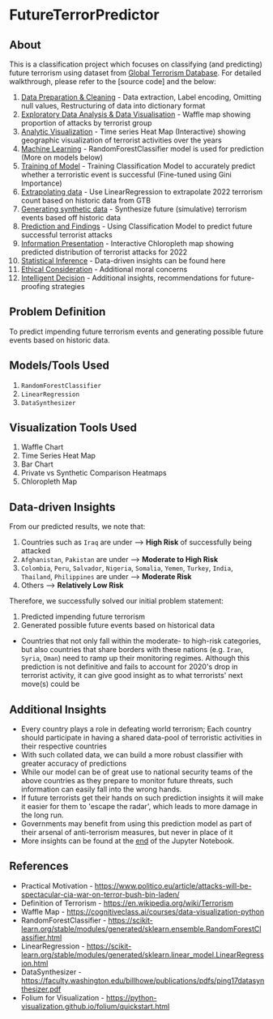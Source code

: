 # FutureTerrorPredictor

## About

This is a classification project which focuses on classifying (and predicting) future terrorism using dataset from [Global Terrorism Database](https://www.start.umd.edu/gtd/). For detailed walkthrough, please refer to the [source code] and the below:

1. [Data Preparation & Cleaning](https://github.com/wlfrag/SC1015/blob/main/SC1015_DS_Mini_project_live.ipynb) - Data extraction, Label encoding, Omitting null values, Restructuring of data into dictionary format 
2. [Exploratory Data Analysis & Data Visualisation](https://github.com/wlfrag/SC1015/blob/main/SC1015_DS_Mini_project_live.ipynb) - Waffle map showing proportion of attacks by terrorist group
3. [Analytic Visualization](https://github.com/wlfrag/SC1015/blob/main/SC1015_DS_Mini_project_live.ipynb) - Time series Heat Map (Interactive) showing geographic visualization of terrorist activities over the years 
4. [Machine Learning](https://github.com/wlfrag/SC1015/blob/main/SC1015_DS_Mini_project_live.ipynb) - RandomForestClassifier model is used for prediction (More on models below)
5. [Training of Model](https://github.com/wlfrag/SC1015/blob/main/SC1015_DS_Mini_project_live.ipynb) - Training Classification Model to accurately predict whether a terroristic event is successful (Fine-tuned using Gini Importance)
6. [Extrapolating data](https://github.com/wlfrag/SC1015/blob/main/SC1015_DS_Mini_project_live.ipynb) - Use LinearRegression to extrapolate 2022 terrorism count based on historic data from GTB
7. [Generating synthetic data](https://github.com/wlfrag/SC1015/blob/main/SC1015_DS_Mini_project_live.ipynb) - Synthesize future (simulative) terrorism events based off historic data
8. [Prediction and Findings](https://github.com/wlfrag/SC1015/blob/main/SC1015_DS_Mini_project_live.ipynb) - Using Classification Model to predict future successful terrorist attacks
9. [Information Presentation](https://github.com/wlfrag/SC1015/blob/main/SC1015_DS_Mini_project_live.ipynb) - Interactive Chloropleth map showing predicted distribution of terrorist attacks for 2022
10. [Statistical Inference](https://github.com/wlfrag/SC1015/blob/main/SC1015_DS_Mini_project_live.ipynb) - Data-driven insights can be found here
11. [Ethical Consideration](https://github.com/wlfrag/SC1015/blob/main/SC1015_DS_Mini_project_live.ipynb) - Additional moral concerns
12. [Intelligent Decision](https://github.com/wlfrag/SC1015/blob/main/SC1015_DS_Mini_project_live.ipynb) - Additional insights, recommendations for future-proofing strategies
 

## Problem Definition
To predict impending future terrorism events and generating possible future events based on historic data.

## Models/Tools Used

1. `RandomForestClassifier`
2. `LinearRegression`
3. `DataSynthesizer`

## Visualization Tools Used

1. Waffle Chart
2. Time Series Heat Map 
3. Bar Chart
4. Private vs Synthetic Comparison Heatmaps
5. Chloropleth Map 

## Data-driven Insights

From our predicted results, we note that:
1) Countries such as `Iraq` are under --> **High Risk** of successfully being attacked
2) ``Afghanistan``, ``Pakistan`` are under --> **Moderate to High Risk**
3) ``Colombia``, ``Peru``, `Salvador`, ``Nigeria``, ``Somalia``, ``Yemen``, ``Turkey``, ``India``, ``Thailand``, ``Philippines`` are under --> **Moderate Risk**
4) Others --> **Relatively Low Risk**

Therefore, we successfully solved our initial problem statement:
1. Predicted impending future terrorism 
2. Generated possible future events based on historical data

- Countries that not only fall within the moderate- to high-risk categories, but also countries that share borders with these nations (e.g. ``Iran``, ``Syria``, ``Oman``) need to ramp up their monitoring regimes. Although this prediction is not definitive and fails to account for 2020's drop in terrorist activity, it can give good insight as to what terrorists' next move(s) could be

## Additional Insights

- Every country plays a role in defeating world terrorism; Each country should participate in having a shared data-pool of terroristic activities in their respective countries
- With such collated data, we can build a more robust classifier with greater accuracy of predictions
- While our model can be of great use to national security teams of the above countries as they prepare to monitor future threats, such information can easily fall into the wrong hands.
- If future terrorists get their hands on such prediction insights it will make it easier for them to 'escape the radar', which leads to more damage in the long run.
- Governments may benefit from using this prediction model as part of their arsenal of anti-terrorism measures, but never in place of it
- More insights can be found at the [end](https://github.com/wlfrag/SC1015/blob/main/SC1015_DS_Mini_project_live.ipynb) of the Jupyter Notebook.


## References

- Practical Motivation - https://www.politico.eu/article/attacks-will-be-spectacular-cia-war-on-terror-bush-bin-laden/
- Definition of Terrorism - https://en.wikipedia.org/wiki/Terrorism
- Waffle Map - https://cognitiveclass.ai/courses/data-visualization-python
- RandomForestClassifier - https://scikit-learn.org/stable/modules/generated/sklearn.ensemble.RandomForestClassifier.html
- LinearRegression - https://scikit-learn.org/stable/modules/generated/sklearn.linear_model.LinearRegression.html
- DataSynthesizer - https://faculty.washington.edu/billhowe/publications/pdfs/ping17datasynthesizer.pdf
- Folium for Visualization - https://python-visualization.github.io/folium/quickstart.html
